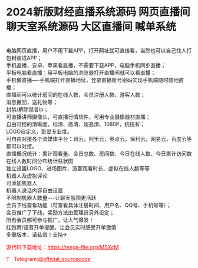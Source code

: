 # 2024新版财经直播系统源码 网页直播间 聊天室系统源码 大区直播间 喊单系统

<br>电脑网页直播，用户不用下载APP，打开网址就可直接看，当然也可以自己找人打包封装成APP；<br>手机直播，安卓、苹果看直播，不需要下载APP，电脑手机同步直播；<br>平板电脑看直播；用平板电脑的浏览器打开直播间就可以看直播；<br>手机做直播—-手机端打开直播地址，登录直播账号密码实现手机端随时随地直播；<br>直播间可以统计房间的在线人数，会员注册人数，游客人数；<br>消息撇回，送礼物等；<br>封禁/解除禁言ip；<br>可直播讲师摄像头，可直播行情软件，可用专业摄像器材直播；<br>自由可控的清晰度，标清、高清、超高清、1080P，统统有；<br>LOGO自定义，彰显专业度。<br>可自由对接各个流媒体平台：讯云，阿里云，奥点云，保利云，网易云，百度云等都可以对接。<br>直播概况统计：累计观看量、会员总数、房间数、今日在线人数、今日累计访问数<br>在线人数时间分布统计柱状图<br>独立设置LOGO、进场图片、游客观看时长、虚拟在线人数等等<br>机器人及虚拟评论<br>可添加机器人<br>机器人说话内容自由设置<br>不限制机器人数量—-让聊天氛围更活跃<br>会员下线查看功能（可查看具体注册时间、用户名、QQ号、手机号等）；<br>会员推广了下线，奖励方法由管理员另外设定；<br>所有会员都可参与推广，让人气爆发！<br>红包雨/语音开单提醒，让会员实时感受开单激情<br>多重版本，请私信！支持✈<br>


<p style="color: red;">源代码下载地址：<a href="https://mega-file.org/MSXcM" style="color: red;">https://mega-file.org/MSXcM</a></p><p style="color: red;"><img src="https://cdn-icons-png.flaticon.com/512/2111/2111646.png" alt="Telegram Icon" style="width: 16px; vertical-align: middle; margin-right: 5px;">Telegram:<a href="https://t.me/official_sourcecode" style="color: red;">@official_sourcecode</a></p>